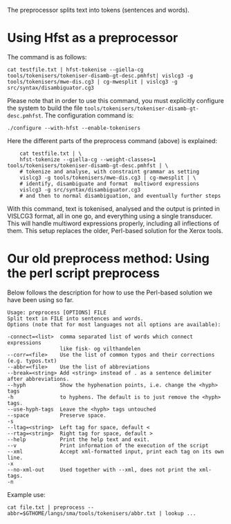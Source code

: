 The preprocessor splits text into tokens (sentences and words).

Using Hfst as a preprocessor
============================

The command is as follows:

    cat testfile.txt | hfst-tokenise --giella-cg tools/tokenisers/tokeniser-disamb-gt-desc.pmhfst| vislcg3 -g tools/tokenisers/mwe-dis.cg3 | cg-mwesplit | vislcg3 -g src/syntax/disambiguator.cg3

Please note that in order to use this command, you must explicitly
configure the system to build the file
`tools/tokenisers/tokeniser-disamb-gt-desc.pmhfst`. The configuration
command is:

    ./configure --with-hfst --enable-tokenisers

Here the different parts of the preprocess command (above) is explained:

        cat testfile.txt | \
        hfst-tokenize --giella-cg --weight-classes=1 tools/tokenisers/tokeniser-disamb-gt-desc.pmhfst | \
        # tokenize and analyse, with constraint grammar as setting
        vislcg3 -g tools/tokenisers/mwe-dis.cg3 | cg-mwesplit | \
        # identify, disambiguate and format  multiword expressions
        vislcg3 -g src/syntax/disambiguator.cg3
        # and then to normal disambiguation, and eventually further steps
          

With this command, text is tokenised, analysed and the output is printed
in VISLCG3 format, all in one go, and everything using a single
transducer. This will handle multiword expressions properly, including
all inflections of them. This setup replaces the older, Perl-based
solution for the Xerox tools.

Our old preprocess method: Using the perl script preprocess
===========================================================

Below follows the description for how to use the Perl-based solution we
have been using so far.

    Usage: preprocess [OPTIONS] FILE
    Split text in FILE into sentences and words.
    Options (note that for most languages not all options are available):

    -connect=<list>  comma separated list of words which connect expressions
                     like fisk- og vilthandelen
    --corr=<file>    Use the list of common typos and their corrections (e.g. typos.txt)
    --abbr=<file>    Use the list of abbreviations
    --break=<string> Add <string> instead of . as a sentence delimiter after abbreviations.
    --hyph           Show the hyphenation points, i.e. change the <hyph> tags
    -h               to hyphens. The default is to just remove the <hyph> tags.
    --use-hyph-tags  Leave the <hyph> tags untouched
    --space          Preserve space.
    -s
    --ltag=<string>  Left tag for space, default <
    --rtag=<string>  Right tag for space, default >
    --help           Print the help text and exit.
    --v              Print information of the execution of the script
    --xml            Accept xml-formatted input, print each tag on its own line.
    -x
    --no-xml-out     Used together with --xml, does not print the xml-tags.
    -n

Example use:

    cat file.txt | preprocess --abbr=$GTHOME/langs/sma/tools/tokenisers/abbr.txt | lookup ...
